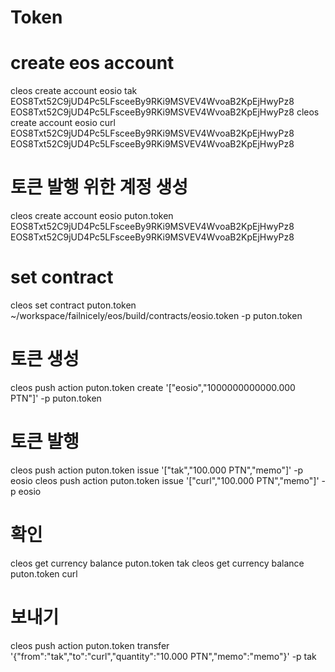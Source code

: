 # Token 

# create eos account
cleos create account eosio tak EOS8Txt52C9jUD4Pc5LFsceeBy9RKi9MSVEV4WvoaB2KpEjHwyPz8 EOS8Txt52C9jUD4Pc5LFsceeBy9RKi9MSVEV4WvoaB2KpEjHwyPz8
cleos create account eosio curl EOS8Txt52C9jUD4Pc5LFsceeBy9RKi9MSVEV4WvoaB2KpEjHwyPz8 EOS8Txt52C9jUD4Pc5LFsceeBy9RKi9MSVEV4WvoaB2KpEjHwyPz8

# 토큰 발행 위한 계정 생성
cleos create account eosio puton.token EOS8Txt52C9jUD4Pc5LFsceeBy9RKi9MSVEV4WvoaB2KpEjHwyPz8 EOS8Txt52C9jUD4Pc5LFsceeBy9RKi9MSVEV4WvoaB2KpEjHwyPz8

# set contract
cleos set contract puton.token ~/workspace/failnicely/eos/build/contracts/eosio.token -p puton.token

# 토큰 생성
cleos push action puton.token create '["eosio","1000000000000.000 PTN"]' -p puton.token

# 토큰 발행
cleos push action puton.token issue '["tak","100.000 PTN","memo"]' -p eosio
cleos push action puton.token issue '["curl","100.000 PTN","memo"]' -p eosio

# 확인
cleos get currency balance puton.token tak
cleos get currency balance puton.token curl

# 보내기 
cleos push action puton.token transfer '{"from":"tak","to":"curl","quantity":"10.000 PTN","memo":"memo"}' -p tak